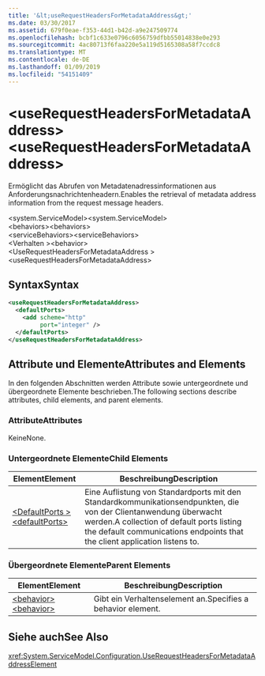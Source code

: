 ```yaml
---
title: '&lt;useRequestHeadersForMetadataAddress&gt;'
ms.date: 03/30/2017
ms.assetid: 679f0eae-f353-44d1-b42d-a9e247509774
ms.openlocfilehash: bcbf1c633e0796c6056759dfbb55014838e0e293
ms.sourcegitcommit: 4ac80713f6faa220e5a119d5165308a58f7ccdc8
ms.translationtype: MT
ms.contentlocale: de-DE
ms.lasthandoff: 01/09/2019
ms.locfileid: "54151409"
---
```

# <a name="ltuserequestheadersformetadataaddressgt"></a><span data-ttu-id="13e87-102">&lt;useRequestHeadersForMetadataAddress&gt;</span><span class="sxs-lookup"><span data-stu-id="13e87-102">&lt;useRequestHeadersForMetadataAddress&gt;</span></span>
<span data-ttu-id="13e87-103">Ermöglicht das Abrufen von Metadatenadressinformationen aus Anforderungsnachrichtenheadern.</span><span class="sxs-lookup"><span data-stu-id="13e87-103">Enables the retrieval of metadata address information from the request message headers.</span></span>  
  
<span data-ttu-id="13e87-104">\<system.ServiceModel></span><span class="sxs-lookup"><span data-stu-id="13e87-104">\<system.ServiceModel></span></span>  
<span data-ttu-id="13e87-105">\<behaviors></span><span class="sxs-lookup"><span data-stu-id="13e87-105">\<behaviors></span></span>  
<span data-ttu-id="13e87-106">\<serviceBehaviors></span><span class="sxs-lookup"><span data-stu-id="13e87-106">\<serviceBehaviors></span></span>  
<span data-ttu-id="13e87-107">\<Verhalten ></span><span class="sxs-lookup"><span data-stu-id="13e87-107">\<behavior></span></span>  
<span data-ttu-id="13e87-108">\<UseRequestHeadersForMetadataAddress ></span><span class="sxs-lookup"><span data-stu-id="13e87-108">\<useRequestHeadersForMetadataAddress></span></span>  
  
## <a name="syntax"></a><span data-ttu-id="13e87-109">Syntax</span><span class="sxs-lookup"><span data-stu-id="13e87-109">Syntax</span></span>  
  
```xml  
<useRequestHeadersForMetadataAddress>
  <defaultPorts>
    <add scheme="http"
         port="integer" />
  </defaultPorts>
</useRequestHeadersForMetadataAddress>
```  
  
## <a name="attributes-and-elements"></a><span data-ttu-id="13e87-110">Attribute und Elemente</span><span class="sxs-lookup"><span data-stu-id="13e87-110">Attributes and Elements</span></span>  
 <span data-ttu-id="13e87-111">In den folgenden Abschnitten werden Attribute sowie untergeordnete und übergeordnete Elemente beschrieben.</span><span class="sxs-lookup"><span data-stu-id="13e87-111">The following sections describe attributes, child elements, and parent elements.</span></span>  
  
### <a name="attributes"></a><span data-ttu-id="13e87-112">Attribute</span><span class="sxs-lookup"><span data-stu-id="13e87-112">Attributes</span></span>  
 <span data-ttu-id="13e87-113">Keine</span><span class="sxs-lookup"><span data-stu-id="13e87-113">None.</span></span>  
  
### <a name="child-elements"></a><span data-ttu-id="13e87-114">Untergeordnete Elemente</span><span class="sxs-lookup"><span data-stu-id="13e87-114">Child Elements</span></span>  
  
|<span data-ttu-id="13e87-115">Element</span><span class="sxs-lookup"><span data-stu-id="13e87-115">Element</span></span>|<span data-ttu-id="13e87-116">Beschreibung</span><span class="sxs-lookup"><span data-stu-id="13e87-116">Description</span></span>|  
|-------------|-----------------|  
|[<span data-ttu-id="13e87-117">\<DefaultPorts ></span><span class="sxs-lookup"><span data-stu-id="13e87-117">\<defaultPorts></span></span>](../../../../../docs/framework/configure-apps/file-schema/wcf/defaultports.md)|<span data-ttu-id="13e87-118">Eine Auflistung von Standardports mit den Standardkommunikationsendpunkten, die von der Clientanwendung überwacht werden.</span><span class="sxs-lookup"><span data-stu-id="13e87-118">A collection of default ports listing the default communications endpoints that the client application listens to.</span></span>|  
  
### <a name="parent-elements"></a><span data-ttu-id="13e87-119">Übergeordnete Elemente</span><span class="sxs-lookup"><span data-stu-id="13e87-119">Parent Elements</span></span>  
  
|<span data-ttu-id="13e87-120">Element</span><span class="sxs-lookup"><span data-stu-id="13e87-120">Element</span></span>|<span data-ttu-id="13e87-121">Beschreibung</span><span class="sxs-lookup"><span data-stu-id="13e87-121">Description</span></span>|  
|-------------|-----------------|  
|[<span data-ttu-id="13e87-122">\<behavior></span><span class="sxs-lookup"><span data-stu-id="13e87-122">\<behavior></span></span>](../../../../../docs/framework/configure-apps/file-schema/wcf/behavior-of-endpointbehaviors.md)|<span data-ttu-id="13e87-123">Gibt ein Verhaltenselement an.</span><span class="sxs-lookup"><span data-stu-id="13e87-123">Specifies a behavior element.</span></span>|  
  
## <a name="see-also"></a><span data-ttu-id="13e87-124">Siehe auch</span><span class="sxs-lookup"><span data-stu-id="13e87-124">See Also</span></span>  
 <xref:System.ServiceModel.Configuration.UseRequestHeadersForMetadataAddressElement>
